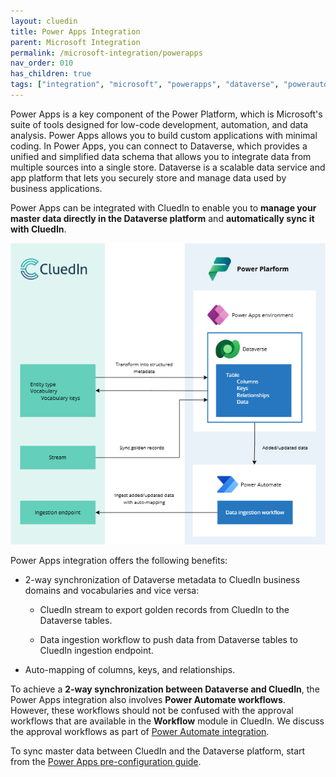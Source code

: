 ```yaml
---
layout: cluedin
title: Power Apps Integration
parent: Microsoft Integration
permalink: /microsoft-integration/powerapps
nav_order: 010
has_children: true
tags: ["integration", "microsoft", "powerapps", "dataverse", "powerautomate"]
---
```


Power Apps is a key component of the Power Platform, which is Microsoft's suite of tools designed for low-code development, automation, and data analysis. Power Apps allows you to build custom applications with minimal coding. In Power Apps, you can connect to Dataverse, which provides a unified and simplified data schema that allows you to integrate data from multiple sources into a single store. Dataverse is a scalable data service and app platform that lets you securely store and manage data used by business applications.

Power Apps can be integrated with CluedIn to enable you to **manage your master data directly in the Dataverse platform** and **automatically sync it with CluedIn**.

![power-apps-diagram.png](../../assets/images/microsoft-integration/power-apps/power-apps-diagram.png)

Power Apps integration offers the following benefits:

- 2-way synchronization of Dataverse metadata to CluedIn business domains and vocabularies and vice versa:

    - CluedIn stream to export golden records from CluedIn to the Dataverse tables.

    - Data ingestion workflow to push data from Dataverse tables to CluedIn ingestion endpoint.
    
- Auto-mapping of columns, keys, and relationships.

To achieve a **2-way synchronization between Dataverse and CluedIn**, the Power Apps integration also involves **Power Automate workflows**. However, these workflows should not be confused with the approval workflows that are available in the **Workflow** module in CluedIn. We discuss the approval workflows as part of [Power Automate integration](/microsoft-integration/power-automate).

To sync master data between CluedIn and the Dataverse platform, start from the [Power Apps pre-configuration guide](/microsoft-integration/powerapps/pre-configuration-guide).